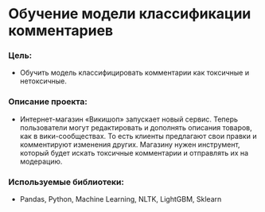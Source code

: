 # Обучение модели классификации комментариев

### Цель:
* Обучить модель классифицировать комментарии как токсичные и нетоксичные.

### Описание проекта:
* Интернет-магазин «Викишоп» запускает новый сервис. Теперь пользователи могут редактировать и дополнять описания товаров, как в вики-сообществах. То есть клиенты предлагают свои правки и комментируют изменения других. Магазину нужен инструмент, который будет искать токсичные комментарии и отправлять их на модерацию. 

### Используемые библиотеки:
* Pandas, Python, Machine Learning, NLTK, LightGBM, Sklearn
